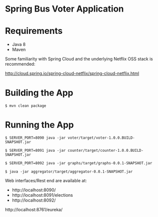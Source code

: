 Spring Bus Voter Application
============================

# Requirements

* Java 8
* Maven

Some familiarity with Spring Cloud and the underlying Netflix OSS stack is recommended:

http://cloud.spring.io/spring-cloud-netflix/spring-cloud-netflix.html

# Building the App

	$ mvn clean package

# Running the App

	$ SERVER_PORT=8090 java -jar voter/target/voter-1.0.0.BUILD-SNAPSHOT.jar

	$ SERVER_PORT=8091 java -jar counter/target/counter-1.0.0.BUILD-SNAPSHOT.jar

	$ SERVER_PORT=8092 java -jar graphs/target/graphs-0.0.1-SNAPSHOT.jar

	$ java -jar aggregator/target/aggregator-0.0.1-SNAPSHOT.jar

Web interfaces/Rest end are available at:

* http://localhost:8090/
* http://localhost:8091/elections
* http://localhost:8092/

http://localhost:8761/eureka/

